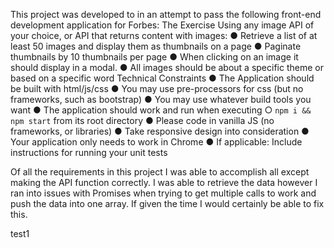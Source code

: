 
This project was developed to in an attempt to pass the following front-end development application for Forbes: 
The Exercise
Using any image API of your choice, or API that returns content with images:
● Retrieve a list of at least 50 images and display them as thumbnails on a page
● Paginate thumbnails by 10 thumbnails per page
● When clicking on an image it should display in a modal.
● All images should be about a specific theme or based on a specific word
Technical Constraints
● The Application should be built with html/js/css
● You may use pre-processors for css (but no frameworks, such as bootstrap)
● You may use whatever build tools you want
● The application should work and run when executing
○ `npm i && npm start` from its root directory
● Please code in vanilla JS (no frameworks, or libraries)
● Take responsive design into consideration
● Your application only needs to work in Chrome
● If applicable: Include instructions for running your unit tests

Of all the requirements in this project I was able to accomplish all except making the API function correctly. I was able to retrieve the data however I ran into issues with Promises when trying to get multiple calls to work and push the data into one array. If given the time I would certainly be able to fix this. 

test1



